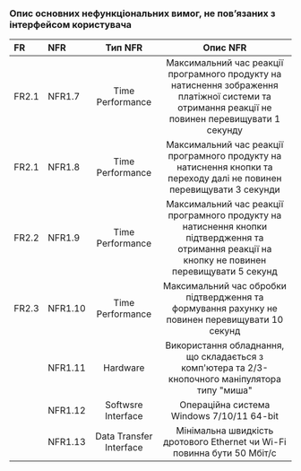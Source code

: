 ### Опис основних нефункціональних вимог, не пов’язаних з інтерфейсом користувача

|FR|NFR|Тип NFR|Опис NFR|
|:-|:-|:-:|:-:|
|FR2.1|NFR1.7|Time Performance|Максимальний час реакції програмного продукту на натиснення зображення платіжної системи та отримання реакції не повинен перевищувати 1 секунду|
|FR2.1|NFR1.8|Time Performance|Максимальний час реакції програмного продукту на натиснення кнопки та переходу далі не повинен перевищувати 3 секунди|
|FR2.2|NFR1.9|Time Performance|Максимальний час реакції програмного продукту на натиснення кнопки підтвердження та отримання реакції на кнопку не повинен перевищувати 5 секунд|
|FR2.3|NFR1.10|Time Performance|Максимальний час обробки підтвердження та формування рахунку не повинен перевищувати 10 секунд|
||NFR1.11|Hardware|Використання обладнання, що складається з комп'ютера та 2/3-кнопочного маніпулятора типу "миша"|
||NFR1.12|Softwsre Interface|Операційна система Windows 7/10/11 64-bit|
||NFR1.13|Data Transfer Interface|Мінімальна швидкість дротового Ethernet чи Wi-Fi повинна бути 50 Мбіт/с|
